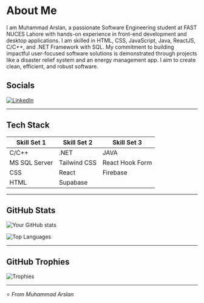 # About Me

I am Muhammad Arslan, a passionate Software Engineering student at FAST NUCES Lahore with hands-on experience in front-end development and desktop applications. I am skilled in HTML, CSS, JavaScript, Java, ReactJS, C/C++, and .NET Framework with SQL. My commitment to building impactful user-focused software solutions is demonstrated through projects like a disaster relief system and an energy management app. I aim to create clean, efficient, and robust software.

## Socials

[![LinkedIn](https://img.shields.io/badge/LinkedIn-Muhammad%20Arslan-blue?style=flat&logo=linkedin)](your-linkedin-url)

---

## Tech Stack

| Skill Set 1        | Skill Set 2           | Skill Set 3            |
|--------------------|-----------------------|------------------------|
| C/C++              | .NET                  | JAVA                   |
| MS SQL Server      | Tailwind CSS          | React Hook Form        |
| CSS                | React                 | Firebase
| HTML               | Supabase                                          


---

## GitHub Stats

![Your GitHub stats](https://github-readme-stats.vercel.app/api?username=m-arslan009&show_icons=true&theme=radical)

![Top Languages](https://github-readme-stats.vercel.app/api/top-langs/?username=m-arslan009&layout=compact&theme=radical)


---

## GitHub Trophies

![Trophies](https://github-profile-trophy.vercel.app/?username=m-arslan009&theme=onedark)

---

⭐ *From Muhammad Arslan*
